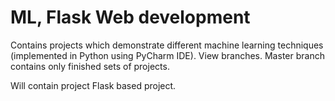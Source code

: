 # ML, Flask Web development
Contains projects which demonstrate different machine learning techniques (implemented in Python using PyCharm IDE). View branches. Master branch contains only finished sets of projects.

Will contain project Flask based project.
